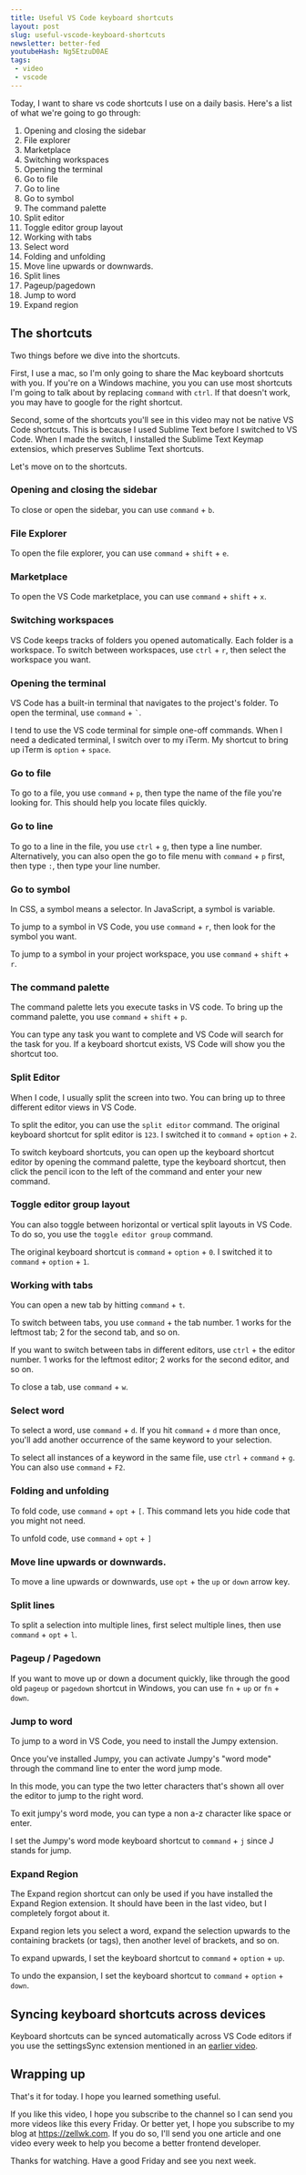 ```yaml
---
title: Useful VS Code keyboard shortcuts
layout: post
slug: useful-vscode-keyboard-shortcuts
newsletter: better-fed
youtubeHash: Ng5EtzuD0AE
tags:
 - video
 - vscode
---
```


Today, I want to share vs code shortcuts I use on a daily basis. Here's a list of what we're going to go through:

1. Opening and closing the sidebar
2. File explorer
3. Marketplace
4. Switching workspaces
5. Opening the terminal
6. Go to file
7. Go to line
8. Go to symbol
9. The command palette
10. Split editor
11. Toggle editor group layout
12. Working with tabs
13. Select word
14. Folding and unfolding
15. Move line upwards or downwards.
16. Split lines
17. Pageup/pagedown
18. Jump to word
19. Expand region

<!--more-->

## The shortcuts

Two things before we dive into the shortcuts.

First, I use a mac, so I'm only going to share the Mac keyboard shortcuts with you. If you're on a Windows machine, you you can use most shortcuts I'm going to talk about by replacing `command` with `ctrl`. If that doesn't work, you may have to google for the right shortcut.

Second, some of the shortcuts you'll see in this video may not be native VS Code shortcuts. This is because I used Sublime Text before I switched to VS Code. When I made the switch, I installed the Sublime Text Keymap extensios, which preserves Sublime Text shortcuts.

Let's move on to the shortcuts.

### Opening and closing the sidebar

To close or open the sidebar, you can use `command` + `b`.

### File Explorer

To open the file explorer, you can use `command` + `shift` + `e`.

### Marketplace

To open the VS Code marketplace, you can use `command` + `shift` + `x`.

### Switching workspaces

VS Code keeps tracks of folders you opened automatically. Each folder is a workspace. To switch between workspaces, use `ctrl` + `r`, then select the workspace you want.

### Opening the terminal

VS Code has a built-in terminal that navigates to the project's folder. To open the terminal, use `command` + <code>`</code>.

I tend to use the VS code terminal for simple one-off commands. When I need a dedicated terminal, I switch over to my iTerm. My shortcut to bring up iTerm is `option` + `space`.

### Go to file

To go to a file, you use `command` + `p`, then type the name of the file you're looking for. This should help you locate files quickly.

### Go to line

To go to a line in the file, you use `ctrl` + `g`, then type a line number. Alternatively, you can also open the go to file menu with `command` + `p` first, then type `:`, then type your line number.

### Go to symbol

In CSS, a symbol means a selector. In JavaScript, a symbol is variable.

To jump to a symbol in VS Code, you use `command` + `r`, then look for the symbol you want.

To jump to a symbol in your project workspace, you use `command` + `shift` + `r`.

### The command palette

The command palette lets you execute tasks in VS code. To bring up the command palette, you use `command` + `shift` + `p`.

You can type any task you want to complete and VS Code will search for the task for you. If a keyboard shortcut exists, VS Code will show you the shortcut too.

### Split Editor

When I code, I usually split the screen into two. You can bring up to three different editor views in VS Code.

To split the editor, you can use the `split editor` command. The original keyboard shortcut for split editor is `123`. I switched it to `command` + `option` + `2`.

To switch keyboard shortcuts, you can open up the keyboard shortcut editor by opening the command palette, type the keyboard shortcut, then click the pencil icon to the left of the command and enter your new command.

### Toggle editor group layout

You can also toggle between horizontal or vertical split layouts in VS Code. To do so, you use the `toggle editor group` command.

The original keyboard shortcut is `command` + `option` + `0`. I switched it to `command` + `option` + `1`.

### Working with tabs

You can open a new tab by hitting `command` + `t`.

To switch between tabs, you use `command` + the tab number. 1 works for the leftmost tab; 2 for the second tab, and so on.

If you want to switch between tabs in different editors, use `ctrl` + the editor number. 1 works for the leftmost editor; 2 works for the second editor, and so on.

To close a tab, use `command` + `w`.

### Select word

To select a word, use `command` + `d`. If you hit `command` + `d` more than once, you'll add another occurrence of the same keyword to your selection.

To select all instances of a keyword in the same file, use `ctrl` + `command` + `g`. You can also use `command` + `F2`.

### Folding and unfolding

To fold code, use `command` + `opt` + `[`. This command lets you hide code that you might not need.

To unfold code, use `command` + `opt` + `]`

### Move line upwards or downwards.

To move a line upwards or downwards, use `opt` + the `up` or `down` arrow key.

### Split lines

To split a selection into multiple lines, first select multiple lines, then use `command` + `opt` + `l`.

### Pageup / Pagedown

If you want to move up or down a document quickly, like through the good old `pageup` or `pagedown` shortcut in Windows, you can use `fn` + `up` or `fn` + `down`.

### Jump to word

To jump to a word in VS Code, you need to install the Jumpy extension.

Once you've installed Jumpy, you can activate Jumpy's "word mode" through the command line to enter the word jump mode.

In this mode, you can type the two letter characters that's shown all over the editor to jump to the right word.

To exit jumpy's word mode, you can type a non a-z character like space or enter.

I set the Jumpy's word mode keyboard shortcut to `command` + `j` since J stands for jump.

### Expand Region

The Expand region shortcut can only be used if you have installed the Expand Region extension. It should have been in the last video, but I completely forgot about it.

Expand region lets you select a word, expand the selection upwards to the containing brackets (or tags), then another level of brackets, and so on.

To expand upwards, I set the keyboard shortcut to `command` + `option` + `up`.

To undo the expansion, I set the keyboard shortcut to `command` + `option` + `down`.

## Syncing keyboard shortcuts across devices

Keyboard shortcuts can be synced automatically across VS Code editors if you use the settingsSync extension mentioned in an [earlier video](/blog/vscode-3).

## Wrapping up

That's it for today. I hope you learned something useful.

If you like this video, I hope you subscribe to the channel so I can send you more videos like this every Friday. Or better yet, I hope you subscribe to my blog at https://zellwk.com. If you do so, I'll send you one article and one video every week to help you become a better frontend developer.

Thanks for watching. Have a good Friday and see you next week.
